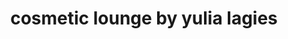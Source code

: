 ---
title: "cosmetic lounge by yulia lagies"
url: /schwerin/cosmetic-lounge-by-yulia-lagies/
shop: Kosmetik
---
